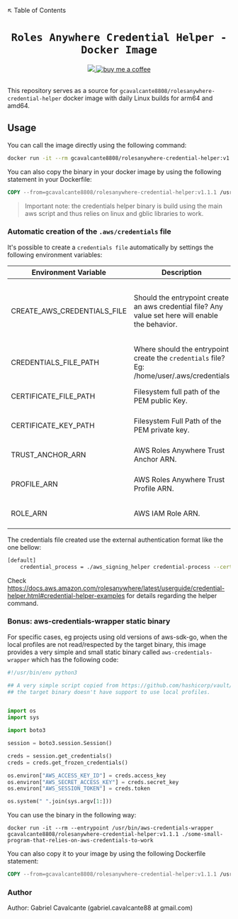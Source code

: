 ↖️ Table of Contents

<h1 align="center"><code>Roles Anywhere Credential Helper - Docker Image</code></h1>

<div align="center">
  <a href="https://github.com/gcavalcante8808/rolesanywhere-credential-helper/actions/workflows/daily-builds.yml">
    <img src="https://github.com/gcavalcante8808/rolesanywhere-credential-helper/actions/workflows/daily-builds.yml/badge.svg">
  </a>
  <a href="https://www.buymeacoffee.com/gcavalcante8808">
    <img src="https://img.shields.io/badge/-buy_me_a%C2%A0coffee-gray?logo=buy-me-a-coffee" alt="buy me a coffee">
  </a>
</div>
<br>

This repository serves as a source for `gcavalcante8808/rolesanywhere-credential-helper` docker image with daily Linux
builds for arm64 and amd64.

## Usage

You can call the image directly using the following command:

```bash
docker run -it --rm gcavalcante8808/rolesanywhere-credential-helper:v1.1.1 version
```

You can also copy the binary in your docker image by using the following statement in your Dockerfile:

```dockerfile
COPY --from=gcavalcante8808/rolesanywhere-credential-helper:v1.1.1 /usr/bin/aws_signing_helper /usr/bin/aws_signing_helper
```

> Important note: the credentials helper binary is build using the main aws script and thus relies on linux and gblic
> libraries to work.

### Automatic creation of the `.aws/credentials` file

It's possible to create a `credentials file` automatically by settings the following environment variables:

| Environment Variable        | Description                                                                                       | Default                                     | Required?                                  |
| --------------------------- |---------------------------------------------------------------------------------------------------|---------------------------------------------| ------------------------------------------ |
| CREATE_AWS_CREDENTIALS_FILE | Should the entrypoint create an aws credential file? Any value set here will enable the behavior. | Empty - the file is not created by default. | NO                                         |
| CREDENTIALS_FILE_PATH       | Where should the entrypoint create the `credentials` file? Eg: /home/user/.aws/credentials     | N?A.                                        | NO                                         |
| CERTIFICATE_FILE_PATH       | Filesystem full path of the PEM public Key.                                                       | N/A                                         | when `CREATE_AWS_CREDENTIALS_FILE` is set. |
| CERTIFICATE_KEY_PATH        | Filesystem Full Path of the PEM private key.                                                      | N/A                                         | when `CREATE_AWS_CREDENTIALS_FILE` is set. |
| TRUST_ANCHOR_ARN            | AWS Roles Anywhere Trust Anchor ARN.                                                              | N/A                                         | when `CREATE_AWS_CREDENTIALS_FILE` is set. |
| PROFILE_ARN                 | AWS Roles Anywhere Trust Profile ARN.                                                             | N/A                                         | when `CREATE_AWS_CREDENTIALS_FILE` is set. |
| ROLE_ARN                    | AWS IAM Role ARN.                                                                                 | N/A                                         | when `CREATE_AWS_CREDENTIALS_FILE` is set. |

The credentials file created use the external authentication format like the one bellow:

```bash
[default]
    credential_process = ./aws_signing_helper credential-process --certificate /path/to/certificate --private-key /path/to/private-key --trust-anchor-arn arn:aws:rolesanywhere:region:account:trust-anchor/TA_ID --profile-arn arn:aws:rolesanywhere:region:account:profile/PROFILE_ID --role-arn arn:aws:iam::account:role/role-name-with-path
```

Check https://docs.aws.amazon.com/rolesanywhere/latest/userguide/credential-helper.html#credential-helper-examples for details regarding the helper command.

### Bonus: aws-credentials-wrapper static binary

For specific cases, eg projects using old versions of aws-sdk-go, when the local profiles are not read/respected by the target binary, this image provides a very simple and small static binary called `aws-credentials-wrapper` which has the following code:

```python
#!/usr/bin/env python3

## A very simple script copied from https://github.com/hashicorp/vault/issues/12568 that help in cases where
## the target binary doesn't have support to use local profiles.


import os
import sys

import boto3

session = boto3.session.Session()

creds = session.get_credentials()
creds = creds.get_frozen_credentials()

os.environ["AWS_ACCESS_KEY_ID"] = creds.access_key
os.environ["AWS_SECRET_ACCESS_KEY"] = creds.secret_key
os.environ["AWS_SESSION_TOKEN"] = creds.token

os.system(" ".join(sys.argv[1:]))
```

You can use the binary in the following way:

```commandline
docker run -it --rm --entrypoint /usr/bin/aws-credentials-wrapper  gcavalcante8808/rolesanywhere-credential-helper:v1.1.1 ./some-small-program-that-relies-on-aws-credentials-to-work
```

You can also copy it to your image by using the following Dockerfile statement:

```dockerfile
COPY --from=gcavalcante8808/rolesanywhere-credential-helper:v1.1.1 /usr/bin/aws-credentials-wrapper /usr/bin/aws-credentials-wrapper
```

### Author

Author: Gabriel Cavalcante (gabriel.cavalcante88 at gmail.com)
